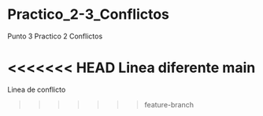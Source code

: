 # Practico_2-3_Conflictos
Punto 3 Practico 2 Conflictos

<<<<<<< HEAD
Linea diferente main
=======
Linea de conflicto
>>>>>>> feature-branch

